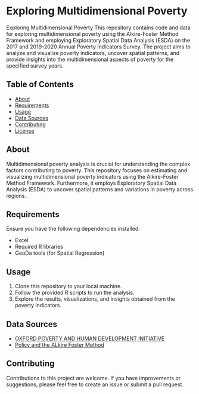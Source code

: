 # Exploring Multidimensional Poverty

Exploring Multidimensional Poverty
This repository contains code and data for exploring multidimensional poverty using the Alkire-Foster Method Framework and employing Exploratory Spatial Data Analysis (ESDA) on the 2017 and 2019-2020 Annual Poverty Indicators Survey. The project aims to analyze and visualize poverty indicators, uncover spatial patterns, and provide insights into the multidimensional aspects of poverty for the specified survey years.

## Table of Contents

- [About](#about)
- [Requirements](#requirements)
- [Usage](#usage)
- [Data Sources](#data-sources)
- [Contributing](#contributing)
- [License](#license)

## About

Multidimensional poverty analysis is crucial for understanding the complex factors contributing to poverty. This repository focuses on estimating and visualizing multidimensional poverty indicators using the Alkire-Foster Method Framework. Furthermore, it employs Exploratory Spatial Data Analysis (ESDA) to uncover spatial patterns and variations in poverty across regions.

## Requirements

Ensure you have the following dependencies installed:

- Excel
- Required R libraries
- GeoDa tools (for Spatial Regression)

## Usage

1. Clone this repository to your local machine.
2. Follow the provided R scripts to run the analysis.
3. Explore the results, visualizations, and insights obtained from the poverty indicators.

## Data Sources

- [OXFORD POVERTY AND HUMAN DEVELOPMENT INITIATIVE](https://ophi.org.uk/multidimensional-poverty-index/)
- [Policy and the ALkire Foster Method](https://ophi.org.uk/policy/alkire-foster-methodology/#:~:text=The%20Alkire%2DFoster%20(AF),measures%20adapted%20to%20specific%20contexts.)



## Contributing

Contributions to this project are welcome. If you have improvements or suggestions, please feel free to create an issue or submit a pull request.

